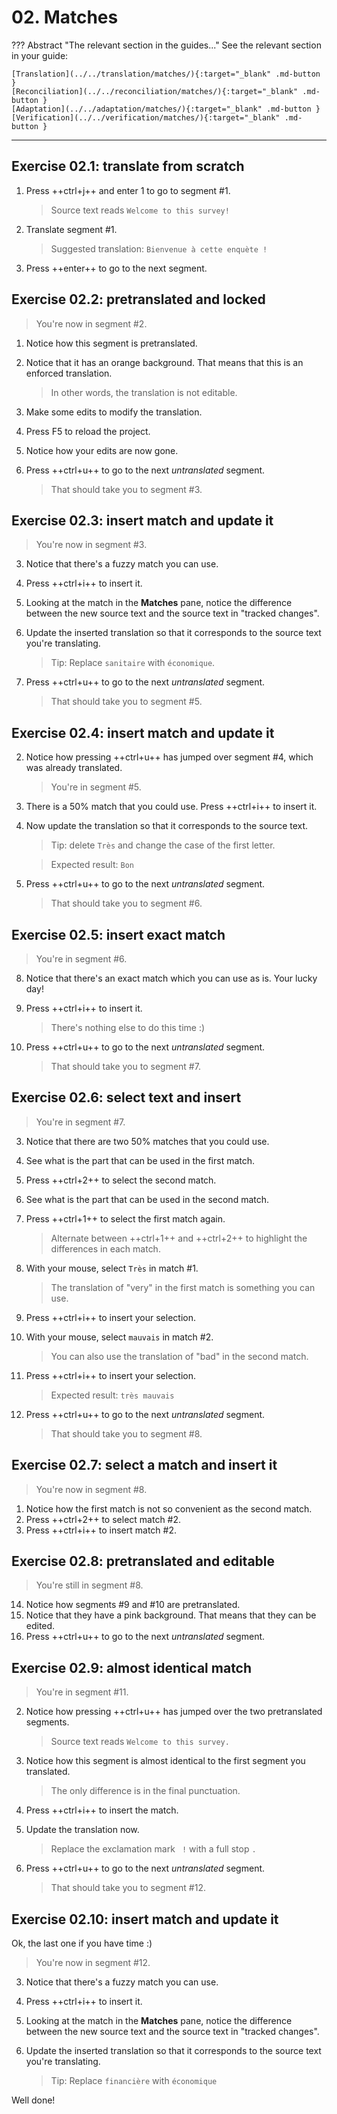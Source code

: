 # 02. Matches

??? Abstract "The relevant section in the guides..." 
	See the relevant section in your guide:

	[Translation](../../translation/matches/){:target="_blank" .md-button }
	[Reconciliation](../../reconciliation/matches/){:target="_blank" .md-button }
	[Adaptation](../../adaptation/matches/){:target="_blank" .md-button }
	[Verification](../../verification/matches/){:target="_blank" .md-button }

--- 

## Exercise 02.1: translate from scratch

1. Press ++ctrl+j++ and enter 1 to go to segment #1.

	> Source text reads `Welcome to this survey!`

1. Translate segment #1.

	> Suggested translation: `Bienvenue à cette enquète !`

1. Press ++enter++ to go to the next segment.

## Exercise 02.2: pretranslated and locked

> You're now in segment #2.

1. Notice how this segment is pretranslated.
1. Notice that it has an orange background. That means that this is an enforced translation.

	> In other words, the translation is not editable.

1. Make some edits to modify the translation.
1. Press F5 to reload the project.
1. Notice how your edits are now gone.
2. Press ++ctrl+u++ to go to the next _untranslated_ segment.

	> That should take you to segment #3.

<!-- harmonize: move to -> go to @todo -->

## Exercise 02.3: insert match and update it 

> You're now in segment #3.

3. Notice that there's a fuzzy match you can use. 
4. Press ++ctrl+i++ to insert it.
5. Looking at the match in the **Matches** pane, notice the difference between the new source text and the source text in "tracked changes". 
6. Update the inserted translation so that it corresponds to the source text you're translating. 

	> Tip: Replace `sanitaire` with `économique`.

10. Press ++ctrl+u++ to go to the next _untranslated_ segment.

	> That should take you to segment #5.

## Exercise 02.4: insert match and update it

2. Notice how pressing ++ctrl+u++ has jumped over segment #4, which was already translated. 

	> You're in segment #5.

3. There is a 50% match that you could use. Press ++ctrl+i++ to insert it.
12. Now update the translation so that it corresponds to the source text. 

	> Tip: delete `Très` and change the case of the first letter.

	> Expected result: `Bon`

10. Press ++ctrl+u++ to go to the next _untranslated_ segment.

	> That should take you to segment #6.


## Exercise 02.5: insert exact match

> You're in segment #6.

8. Notice that there's an exact match which you can use as is. Your lucky day!
9. Press ++ctrl+i++ to insert it.

	> There's nothing else to do this time :)

10. Press ++ctrl+u++ to go to the next _untranslated_ segment.

	> That should take you to segment #7.


## Exercise 02.6: select text and insert

> You're in segment #7.

3. Notice that there are two 50% matches that you could use. 
3. See what is the part that can be used in the first match.
3. Press ++ctrl+2++ to select the second match.
3. See what is the part that can be used in the second match.
3. Press ++ctrl+1++ to select the first match again.

	> Alternate between ++ctrl+1++ and ++ctrl+2++ to highlight the differences in each match.

4. With your mouse, select `Très` in match #1.

	> The translation of "very" in the first match is something you can use. 

4. Press ++ctrl+i++ to insert your selection.
4. With your mouse, select `mauvais` in match #2.

	> You can also use the translation of "bad" in the second match. 

4. Press ++ctrl+i++ to insert your selection.

	> Expected result: `très mauvais`


10. Press ++ctrl+u++ to go to the next _untranslated_ segment.

	> That should take you to segment #8.


## Exercise 02.7: select a match and insert it

> You're now in segment #8. 

1. Notice how the first match is not so convenient as the second match.
2. Press ++ctrl+2++ to select match #2.
3. Press ++ctrl+i++ to insert match #2.

## Exercise 02.8: pretranslated and editable

> You're still in segment #8. 

14. Notice how segments #9 and #10 are pretranslated.
15. Notice that they have a pink background. That means that they can be edited.
16. Press ++ctrl+u++ to go to the next _untranslated_ segment.

## Exercise 02.9: almost identical match 

> You're in segment #11.

2. Notice how pressing ++ctrl+u++ has jumped over the two pretranslated segments.

	> Source text reads `Welcome to this survey.`

17. Notice how this segment is almost identical to the first segment you translated.
	
	> The only difference is in the final punctuation.

18. Press ++ctrl+i++ to insert the match.
19. Update the translation now.

	> Replace the exclamation mark ` !` with a full stop `.`

10. Press ++ctrl+u++ to go to the next _untranslated_ segment.

	> That should take you to segment #12.

<!-- 
quiz: which one is more efficient? 
-->


<!--
quiz: do you prefer to select and insert, or insert and update? 
-->


## Exercise 02.10: insert match and update it 

Ok, the last one if you have time :) 

> You're now in segment #12.

3. Notice that there's a fuzzy match you can use. 
4. Press ++ctrl+i++ to insert it.
5. Looking at the match in the **Matches** pane, notice the difference between the new source text and the source text in "tracked changes". 
6. Update the inserted translation so that it corresponds to the source text you're translating. 

	> Tip: Replace `financière` with `économique`

Well done!